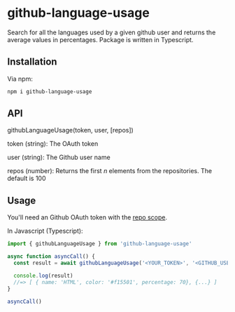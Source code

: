 # github-language-usage

Search for all the languages ​​used by a given github user and returns the average values ​​in
percentages. Package is written in Typescript.

## Installation

Via npm:

```bash
npm i github-language-usage
```

## API

githubLanguageUsage(token, user, [repos])

token (string): The OAuth token

user (string): The Github user name

repos (number): Returns the first _n_ elements from the repositories. The default is 100

## Usage

You'll need an Github OAuth token with the
[repo scope](https://docs.github.com/en/developers/apps/scopes-for-oauth-apps).

In Javascript (Typescript):

```javascript
import { githubLanguageUsage } from 'github-language-usage'

async function asyncCall() {
  const result = await githubLanguageUsage('<YOUR_TOKEN>', '<GITHUB_USER_NAME>')

  console.log(result)
  //=> [ { name: 'HTML', color: '#f15501', percentage: 70}, {...} ]
}

asyncCall()
```

